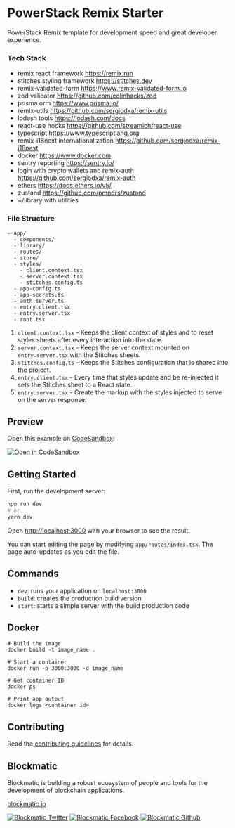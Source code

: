 # PowerStack Remix Starter

PowerStack Remix template for development speed and great developer experience.

### Tech Stack

- remix react framework https://remix.run
- stitches styling framework https://stitches.dev
- remix-validated-form https://www.remix-validated-form.io
- zod validator https://github.com/colinhacks/zod
- prisma orm https://www.prisma.io/
- remix-utils https://github.com/sergiodxa/remix-utils
- lodash tools https://lodash.com/docs
- react-use hooks https://github.com/streamich/react-use
- typescript https://www.typescriptlang.org
- remix-i18next internationalization https://github.com/sergiodxa/remix-i18next
- docker https://www.docker.com
- sentry reporting https://sentry.io/
- login with crypto wallets and remix-auth https://github.com/sergiodxa/remix-auth
- ethers https://docs.ethers.io/v5/
- zustand https://github.com/pmndrs/zustand
- ~/library with utilities

### File Structure

```
- app/
  - components/
  - library/
  - routes/
  - store/
  - styles/
    - client.context.tsx
    - server.context.tsx
    - stitches.config.ts
  - app-config.ts
  - app-secrets.ts
  - auth.server.ts
  - entry.client.tsx
  - entry.server.tsx
  - root.tsx
```

1. `client.context.tsx` - Keeps the client context of styles and to reset styles sheets after every interaction into the state.
2. `server.context.tsx` - Keeps the server context mounted on `entry.server.tsx`
   with the Stitches sheets.
3. `stitches.config.ts` - Keeps the Stitches configuration that is shared into
   the project.
4. `entry.client.tsx` - Every time that styles update and be re-injected it sets the
   Stitches sheet to a React state.
5. `entry.server.tsx` - Create the markup with the styles injected to serve on the server response.

## Preview

Open this example on [CodeSandbox](https://codesandbox.io/):

[![Open in CodeSandbox](https://codesandbox.io/static/img/play-codesandbox.svg)](https://codesandbox.io/s/github/blockmatic/powerstack-remix/tree/main/examples/main)

## Getting Started

First, run the development server:

```bash
npm run dev
# or
yarn dev
```

Open [http://localhost:3000](http://localhost:3000) with your browser to see the result.

You can start editing the page by modifying `app/routes/index.tsx`. The page auto-updates as you edit the file.

## Commands

- `dev`: runs your application on `localhost:3000`
- `build`: creates the production build version
- `start`: starts a simple server with the build production code

## Docker

```
# Build the image
docker build -t image_name .

# Start a container
docker run -p 3000:3000 -d image_name

# Get container ID
docker ps

# Print app output
docker logs <container id>
```

## Contributing

Read the [contributing guidelines](https://developers.blockmatic.io) for details.

## Blockmatic

Blockmatic is building a robust ecosystem of people and tools for the development of blockchain applications.

[blockmatic.io](https://blockmatic.io)

<!-- Please don't remove this: Grab your social icons from https://github.com/carlsednaoui/gitsocial -->

<!-- display the social media buttons in your README -->

[![Blockmatic Twitter][1.1]][1]
[![Blockmatic Facebook][2.1]][2]
[![Blockmatic Github][3.1]][3]

<!-- links to social media icons -->
<!-- no need to change these -->

<!-- icons with padding -->

[1.1]: http://i.imgur.com/tXSoThF.png 'twitter icon with padding'
[2.1]: http://i.imgur.com/P3YfQoD.png 'facebook icon with padding'
[3.1]: http://i.imgur.com/0o48UoR.png 'github icon with padding'

<!-- icons without padding -->

[1.2]: http://i.imgur.com/wWzX9uB.png 'twitter icon without padding'
[2.2]: http://i.imgur.com/fep1WsG.png 'facebook icon without padding'
[3.2]: http://i.imgur.com/9I6NRUm.png 'github icon without padding'

<!-- links to your social media accounts -->
<!-- update these accordingly -->

[1]: http://www.twitter.com/blockmatic_io
[2]: http://fb.me/blockmatic.io
[3]: http://www.github.com/blockmatic

<!-- Please don't remove this: Grab your social icons from https://github.com/carlsednaoui/gitsocial -->
